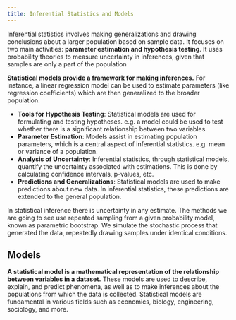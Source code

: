 ```yaml
---
title: Inferential Statistics and Models
---
```


Inferential statistics involves making generalizations and drawing conclusions about a larger population based on sample data. It focuses on two main activities: **parameter estimation and hypothesis testing**. It uses probability theories to measure uncertainty in inferences, given that samples are only a part of the population

**Statistical models provide a framework for making inferences.** For instance, a linear regression model can be used to estimate parameters (like regression coefficients) which are then generalized to the broader population.

- **Tools for Hypothesis Testing**: Statistical models are used for formulating and testing hypotheses. e.g. a model could be used to test whether there is a significant relationship between two variables.
- **Parameter Estimation**: Models assist in estimating population parameters, which is a central aspect of inferential statistics. e.g. mean or variance of a population.
- **Analysis of Uncertainty**: Inferential statistics, through statistical models, quantify the uncertainty associated with estimations. This is done by calculating confidence intervals, p-values, etc.
- **Predictions and Generalizations**: Statistical models are used to make predictions about new data. In inferential statistics, these predictions are extended to the general population.

In statistical inference there is uncertainty in any estimate. The methods we are
going to see use repeated sampling from a given probability model, known as
parametric bootstrap. We simulate the stochastic process that generated the data,
repeatedly drawing samples under identical conditions.


## Models
**A statistical model is a mathematical representation of the relationship between variables in a dataset.** These models are used to describe, explain, and predict phenomena, as well as to make inferences about the populations from which the data is collected. Statistical models are fundamental in various fields such as economics, biology, engineering, sociology, and more.
